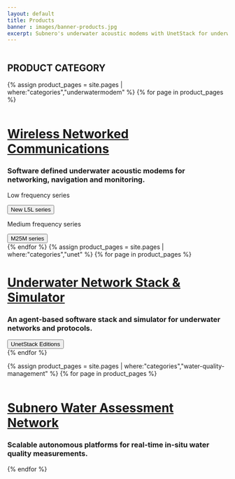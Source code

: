 ```yaml
---
layout: default
title: Products
banner : images/banner-products.jpg
excerpt: Subnero's underwater acoustic modems with UnetStack for underwater wireless communication and networking and SWAN for real-time water-quality monitoring.
---
```

<div class='full tall' style='background-image: url({{site.baseurl}}/{{page.banner}});'>
  <div class='row'>
    <div class='large-12 columns'>
      <!-- {% include section-header.html title=page.title tagline=page.tagline color=page.title_color class="big" %} -->
    </div>
  </div>
  <div class='four spacing'></div>
  <div class='four spacing'></div>
</div>

<div class='full'>
  <div class='type-container'>
      <h2>PRODUCT CATEGORY</h2>
  </div>

  <!-- <div class ='category-container '> -->
  {% assign product_pages = site.pages | where:"categories","underwatermodem" %}
  {% for page in product_pages %}
  <div class='category-container bg-grey'>
    <div class='category-row'>
        <div class='large-3 columns category-img'>
          <img alt="" src="{{site.baseurl}}/{{page.thumbnail}}"/>
        </div>
        <div class='large-9 columns'>
          <div class='category-content'>
            <h1><a href="{{site.baseurl}}/products/modem.html">Wireless Networked Communications</a></h1>
            <h3>Software defined underwater acoustic modems for networking, navigation and monitoring.</h3>
            <div class='media'>
              <div class='modem-type'>
              <p>Low frequency series</p>
              <a href='{{site.baseurl}}/products/modem.html?&section=L5Lseries'><button>New L5L series</button></a>
              </div>
              <div class='modem-type'>
              <p>Medium frequency series</p>
              <a href='{{site.baseurl}}/products/modem.html?&section=M25Mseries'><button class='button-outline'>M25M series</button></a>
              </div>
            </div>
          </div>
      </div>
    </div>
  </div>
  {% endfor %}
  {% assign product_pages = site.pages | where:"categories","unet" %}
  {% for page in product_pages %}
  <div class='category-container'>
    <div class='category-row'>
      <div class='large-3 columns category-img'>
        <img alt="" src="{{site.baseurl}}/{{page.thumbnail}}"/>
      </div>   
      <div class='large-9 columns'> 
        <div class='category-content'>
          <h1><a href="{{site.baseurl}}/products/unet.html" class='unet-color'>Underwater Network Stack & Simulator</a></h1>
          <h3>An agent-based software stack and simulator for underwater networks and protocols.</h3>
          <div class='media'>
            <div class='modem-type'>
              <a href='{{site.baseurl}}/products/unet.html#licensing'><button class='button-outline unet'>UnetStack Editions</button></a>
            </div>
          </div>
        </div>
      </div>
    </div>
  </div>
  {% endfor %}

  {% assign product_pages = site.pages | where:"categories","water-quality-management" %}
  {% for page in product_pages %}
  <div class ='category-container bg-grey'>
    <div class='category-row'>    
      <div class='large-3 columns category-img'>
        <img alt="" src="{{site.baseurl}}/{{page.thumbnail}}"/> 
      </div>
      <div class='large-9 columns'>       
        <div class='category-content'>
          <h1><a href="{{site.baseurl}}/products/swan.html">Subnero Water Assessment Network</a></h1>
          <h3>Scalable autonomous platforms for real-time in-situ water quality measurements.</h3>
        </div>
      </div>
    </div>
  </div>
    {% endfor %}
</div>
